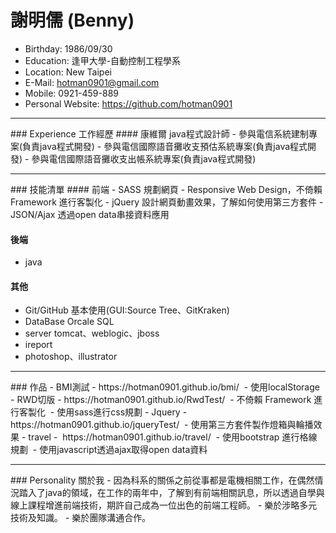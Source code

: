 # 謝明儒 (Benny)
 - Birthday: 1986/09/30
 - Education: 逢甲大學-自動控制工程學系
 - Location: New Taipei
 - E-Mail: hotman0901@gmail.com
 - Mobile: 0921-459-889
 - Personal Website: https://github.com/hotman0901

<hr>
### Experience 工作經歷
#### 康維爾 java程式設計師
 - 參與電信系統建制專案(負責java程式開發)
 - 參與電信國際語音攤收支預估系統專案(負責java程式開發)
 - 參與電信國際語音攤收支出帳系統專案(負責java程式開發)
 
<hr>
### 技能清單
#### 前端
 - SASS 規劃網頁
 - Responsive Web Design，不倚賴 Framework 進行客製化
 - jQuery 設計網頁動畫效果，了解如何使用第三方套件
 - JSON/Ajax 透過open data串接資料應用
 
#### 後端 
 - java
 
#### 其他
 - Git/GitHub 基本使用(GUI:Source Tree、GitKraken)
 - DataBase Orcale SQL
 - server tomcat、weblogic、jboss 
 - ireport
 - photoshop、illustrator
 
<hr>
### 作品
- BMI測試 - https://hotman0901.github.io/bmi/
  - 使用localStorage
- RWD切版 - https://hotman0901.github.io/RwdTest/
  - 不倚賴 Framework 進行客製化
  - 使用sass進行css規劃
- Jquery - https://hotman0901.github.io/jqueryTest/
  - 使用第三方套件製作燈箱與輪播效果
- travel -  https://hotman0901.github.io/travel/
  - 使用bootstrap 進行格線規劃
  - 使用javascript透過ajax取得open data資料

<hr>
### Personality 關於我
 - 因為科系的關係之前從事都是電機相關工作，在偶然情況踏入了java的領域，在工作的兩年中，了解到有前端相關訊息，所以透過自學與線上課程增進前端技術，期許自己成為一位出色的前端工程師。
 - 樂於涉略多元技術及知識。
 - 樂於團隊溝通合作。
 



